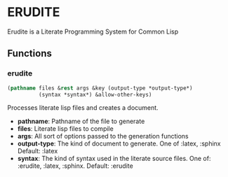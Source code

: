 # ERUDITE

Erudite is a Literate Programming System for Common Lisp

## Functions
### erudite

```lisp
(pathname files &rest args &key (output-type *output-type*)
          (syntax *syntax*) &allow-other-keys)
```

Processes literate lisp files and creates a document.

- **pathname**: Pathname of the file to generate
- **files**: Literate lisp files to compile
- **args**: All sort of options passed to the generation functions
- **output-type**: The kind of document to generate.
                   One of :latex, :sphinx
                   Default: :latex
- **syntax**:  The kind of syntax used in the literate source files.
                   One of: :erudite, :latex, :sphinx.
                   Default: :erudite